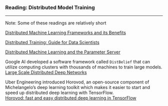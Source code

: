 ### Reading: Distributed Model Training

---

Note: Some of these readings are relatively short

[Distributed Machine Learning Frameworks and its Benefits](https://www.xenonstack.com/blog/distributed-ml-framework#:~:text=In%20distributed%20machine%20learning%2C%20model,and%20training%20each%20split%20separately.)

[Distributed Training: Guide for Data Scientists](https://neptune.ai/blog/distributed-training)

[Distributed Machine Learning and the Parameter Server](https://www.cs.cornell.edu/courses/cs4787/2019sp/notes/lecture22.pdf)

Google AI developed a software framework called `DistBelief` that can utilize computing clusters with thousands of machines to train large models.
[Large Scale Distributed Deep Networks](https://static.googleusercontent.com/media/research.google.com/en//archive/large_deep_networks_nips2012.pdf)

Uber Engineering introduced Horovod, an open-source component of Michelangelo’s deep learning toolkit which makes it easier to start and speed up distributed deep learning with TensorFlow.  
[Horovod: fast and easy distributed deep learning in TensorFlow](https://arxiv.org/pdf/1802.05799)
